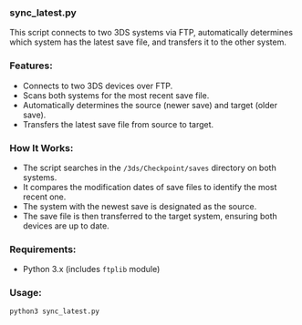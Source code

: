 ### sync_latest.py  

This script connects to two 3DS systems via FTP, automatically determines which system has the latest save file, and transfers it to the other system.  

### Features:  
- Connects to two 3DS devices over FTP.  
- Scans both systems for the most recent save file.  
- Automatically determines the source (newer save) and target (older save).  
- Transfers the latest save file from source to target.  

### How It Works:  
- The script searches in the `/3ds/Checkpoint/saves` directory on both systems.  
- It compares the modification dates of save files to identify the most recent one.  
- The system with the newest save is designated as the source.  
- The save file is then transferred to the target system, ensuring both devices are up to date.  

### Requirements:  
- Python 3.x (includes `ftplib` module)  

### Usage:  
```bash
python3 sync_latest.py
```